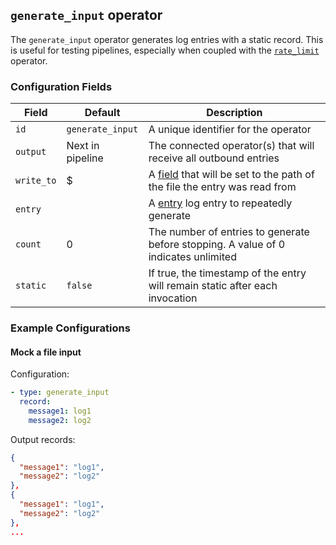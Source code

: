 ## `generate_input` operator

The `generate_input` operator generates log entries with a static record. This is useful for testing pipelines, especially when
coupled with the [`rate_limit`](/docs/operators/rate_limit.md) operator.

### Configuration Fields

| Field             | Default          | Description                                                                                      |
| ---               | ---              | ---                                                                                              |
| `id`              | `generate_input` | A unique identifier for the operator                                                             |
| `output`          | Next in pipeline | The connected operator(s) that will receive all outbound entries                                 |
| `write_to`        | $                | A [field](/docs/types/field.md) that will be set to the path of the file the entry was read from |
| `entry`           |                  | A [entry](/docs/types/entry.md) log entry to repeatedly generate                                 |
| `count`           | 0                | The number of entries to generate before stopping. A value of 0 indicates unlimited              |
| `static`          | `false`          | If true, the timestamp of the entry will remain static after each invocation                     |

### Example Configurations

#### Mock a file input

Configuration:
```yaml
- type: generate_input
  record:
    message1: log1
    message2: log2
```

Output records:
```json
{
  "message1": "log1",
  "message2": "log2"
},
{
  "message1": "log1",
  "message2": "log2"
},
...
```
